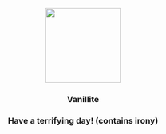 <p align="center">
    <img src="https://raw.githubusercontent.com/PokeAPI/sprites/master/sprites/pokemon/582.png" width="150" height="150">
</p>
<h3 align="center"> <b>Vanillite</b></h3>
<h3 align="center">Have a terrifying day! (contains irony)</h3>
